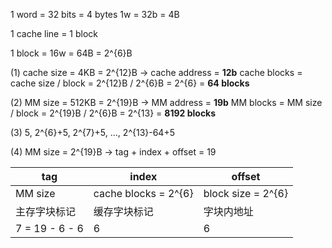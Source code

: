 1 word = 32 bits = 4 bytes
1w = 32b = 4B

1 cache line = 1 block

1 block = 16w = 64B = 2^{6}B

(1)
cache size = 4KB = 2^{12}B -> cache address = **12b**
cache blocks = cache size / block = 2^{12}B / 2^{6}B = 2^{6} = **64 blocks**

(2)
MM size = 512KB = 2^{19}B -> MM address = **19b**
MM blocks = MM size / block = 2^{19}B / 2^{6}B = 2^{13} = **8192 blocks**

(3)
5, 2^{6}+5, 2^{7}+5, ..., 2^{13}-64+5

(4)
MM size = 2^{19}B -> tag + index + offset = 19

| tag            | index                | offset             |
| -------------- | -------------------- | ------------------ |
| MM size        | cache blocks = 2^{6} | block size = 2^{6} |
| 主存字块标记         | 缓存字块标记               | 字块内地址              |
| 7 = 19 - 6 - 6 | 6                    | 6                  |



 